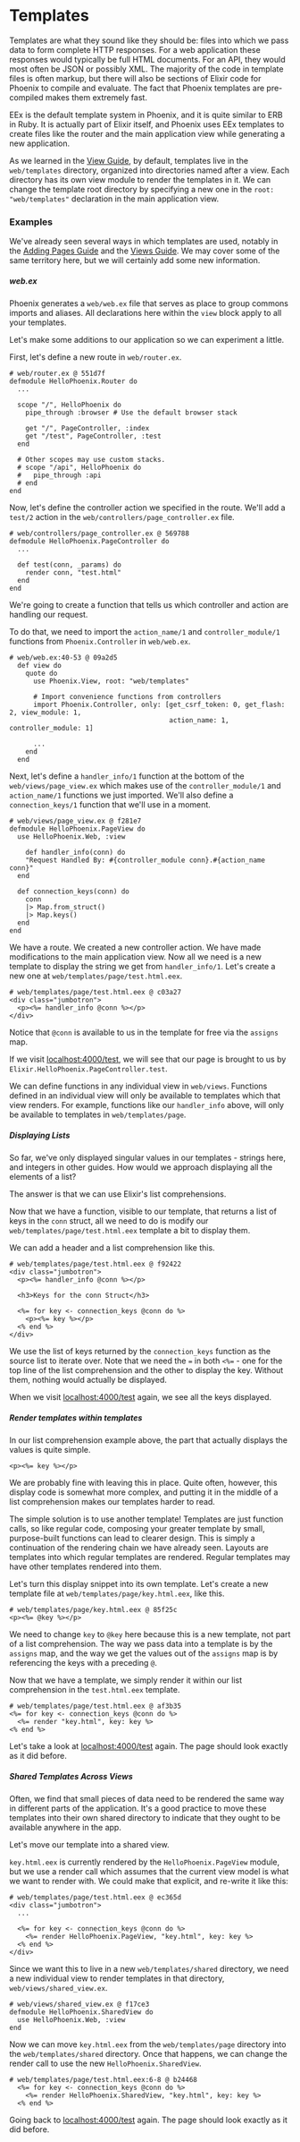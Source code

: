 # Templates

Templates are what they sound like they should be: files into which we pass data to form complete HTTP responses. For a web application these responses would typically be full HTML documents. For an API, they would most often be JSON or possibly XML. The majority of the code in template files is often markup, but there will also be sections of Elixir code for Phoenix to compile and evaluate. The fact that Phoenix templates are pre-compiled makes them extremely fast.

EEx is the default template system in Phoenix, and it is quite similar to ERB in Ruby. It is actually part of Elixir itself, and Phoenix uses EEx templates to create files like the router and the main application view while generating a new application.

As we learned in the [View Guide](http://www.phoenixframework.org/docs/views), by default, templates live in the `web/templates` directory, organized into directories named after a view. Each directory has its own view module to render the templates in it. We can change the template root directory by specifying a new one in the `root: "web/templates"` declaration in the main application view.

### Examples

We've already seen several ways in which templates are used, notably in the [Adding Pages Guide](http://www.phoenixframework.org/docs/adding-pages) and the [Views Guide](http://www.phoenixframework.org/docs/views). We may cover some of the same territory here, but we will certainly add some new information.

##### web.ex

Phoenix generates a `web/web.ex` file that serves as place to group commons imports and aliases. All declarations here within the `view` block apply to all your templates.

Let's make some additions to our application so we can experiment a little.

First, let's define a new route in `web/router.ex`.

    # web/router.ex @ 551d7f
    defmodule HelloPhoenix.Router do
      ...

      scope "/", HelloPhoenix do
        pipe_through :browser # Use the default browser stack

        get "/", PageController, :index
        get "/test", PageController, :test
      end

      # Other scopes may use custom stacks.
      # scope "/api", HelloPhoenix do
      #   pipe_through :api
      # end
    end

Now, let's define the controller action we specified in the route. We'll add a `test/2` action in the `web/controllers/page_controller.ex` file.

    # web/controllers/page_controller.ex @ 569788
    defmodule HelloPhoenix.PageController do
      ...

      def test(conn, _params) do
        render conn, "test.html"
      end
    end

We're going to create a function that tells us which controller and action are handling our request.

To do that, we need to import the `action_name/1` and `controller_module/1` functions from `Phoenix.Controller` in `web/web.ex`.

    # web/web.ex:40-53 @ 09a2d5
      def view do
        quote do
          use Phoenix.View, root: "web/templates"

          # Import convenience functions from controllers
          import Phoenix.Controller, only: [get_csrf_token: 0, get_flash: 2, view_module: 1,
                                            action_name: 1, controller_module: 1]

          ...
        end
      end

Next, let's define a `handler_info/1` function at the bottom of the `web/views/page_view.ex` which makes use of the `controller_module/1` and `action_name/1` functions we just imported. We'll also define a `connection_keys/1` function that we'll use in a moment.

    # web/views/page_view.ex @ f281e7
    defmodule HelloPhoenix.PageView do
      use HelloPhoenix.Web, :view

        def handler_info(conn) do
        "Request Handled By: #{controller_module conn}.#{action_name conn}"
      end

      def connection_keys(conn) do
        conn
        |> Map.from_struct()
        |> Map.keys()
      end
    end

We have a route. We created a new controller action. We have made modifications to the main application view. Now all we need is a new template to display the string we get from `handler_info/1`. Let's create a new one at `web/templates/page/test.html.eex`.

    # web/templates/page/test.html.eex @ c03a27
    <div class="jumbotron">
      <p><%= handler_info @conn %></p>
    </div>

Notice that `@conn` is available to us in the template for free via the `assigns` map.

If we visit [localhost:4000/test](http://localhost:4000/test), we will see that our page is brought to us by `Elixir.HelloPhoenix.PageController.test`.

We can define functions in any individual view in `web/views`. Functions defined in an individual view will only be available to templates which that view renders. For example, functions like our `handler_info` above, will only be available to templates in `web/templates/page`.

##### Displaying Lists

So far, we've only displayed singular values in our templates - strings here, and integers in other guides. How would we approach displaying all the elements of a list?

The answer is that we can use Elixir's list comprehensions.

Now that we have a function, visible to our template, that returns a list of keys in the `conn` struct, all we need to do is modify our `web/templates/page/test.html.eex` template a bit to display them.

We can add a header and a list comprehension like this.

    # web/templates/page/test.html.eex @ f92422
    <div class="jumbotron">
      <p><%= handler_info @conn %></p>

      <h3>Keys for the conn Struct</h3>

      <%= for key <- connection_keys @conn do %>
        <p><%= key %></p>
      <% end %>
    </div>

We use the list of keys returned by the `connection_keys` function as the source list to iterate over. Note that we need the `=` in both `<%=` - one for the top line of the list comprehension and the other to display the key. Without them, nothing would actually be displayed.

When we visit [localhost:4000/test](http://localhost:4000/test) again, we see all the keys displayed.

##### Render templates within templates

In our list comprehension example above, the part that actually displays the values is quite simple.

```html+eex
<p><%= key %></p>
```
We are probably fine with leaving this in place. Quite often, however, this display code is somewhat more complex, and putting it in the middle of a list comprehension makes our templates harder to read.

The simple solution is to use another template! Templates are just function calls, so like regular code, composing your greater template by small, purpose-built functions can lead to clearer design. This is simply a continuation of the rendering chain we have already seen. Layouts are templates into which regular templates are rendered. Regular templates may have other templates rendered into them.

Let's turn this display snippet into its own template. Let's create a new template file at `web/templates/page/key.html.eex`, like this.

    # web/templates/page/key.html.eex @ 85f25c
    <p><%= @key %></p>

We need to change `key` to `@key` here because this is a new template, not part of a list comprehension. The way we pass data into a template is by the `assigns` map, and the way we get the values out of the `assigns` map is by referencing the keys with a preceding `@`.

Now that we have a template, we simply render it within our list comprehension in the `test.html.eex` template.

    # web/templates/page/test.html.eex @ af3b35
    <%= for key <- connection_keys @conn do %>
      <%= render "key.html", key: key %>
    <% end %>

Let's take a look at [localhost:4000/test](http://localhost:4000/test) again. The page should look exactly as it did before.

##### Shared Templates Across Views

Often, we find that small pieces of data need to be rendered the same way in different parts of the application. It's a good practice to move these templates into their own shared directory to indicate that they ought to be available anywhere in the app.

Let's move our template into a shared view.

`key.html.eex` is currently rendered by the `HelloPhoenix.PageView` module, but we use a render call which assumes that the current view model is what we want to render with. We could make that explicit, and re-write it like this:

    # web/templates/page/test.html.eex @ ec365d
    <div class="jumbotron">
      ...

      <%= for key <- connection_keys @conn do %>
        <%= render HelloPhoenix.PageView, "key.html", key: key %>
      <% end %>
    </div>

Since we want this to live in a new `web/templates/shared` directory, we need a new individual view to render templates in that directory, `web/views/shared_view.ex`.

    # web/views/shared_view.ex @ f17ce3
    defmodule HelloPhoenix.SharedView do
      use HelloPhoenix.Web, :view
    end

Now we can move `key.html.eex` from the `web/templates/page` directory into the `web/templates/shared` directory. Once that happens, we can change the render call to use the new `HelloPhoenix.SharedView`.

    # web/templates/page/test.html.eex:6-8 @ b24468
      <%= for key <- connection_keys @conn do %>
        <%= render HelloPhoenix.SharedView, "key.html", key: key %>
      <% end %>

Going back to [localhost:4000/test](http://localhost:4000/test) again. The page should look exactly as it did before.